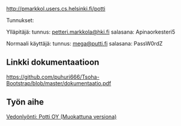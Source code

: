 http://pmarkkol.users.cs.helsinki.fi/potti

Tunnukset:

Ylläpitäjä:
tunnus: petteri.markkola@hki.fi
salasana: Apinaorkesteri5

Normaali käyttäjä:
tunnus: mega@putti.fi
salasana: PassW0rdZ

## Linkki dokumentaatioon

https://github.com/puhuri666/Tsoha-Bootstrap/blob/master/dokumentaatio.pdf


## Työn aihe

[Vedonlyönti: Potti OY (Muokattuna versiona)](http://advancedkittenry.github.io/suunnittelu_ja_tyoymparisto/aiheet/Vedonlyonti.html)
